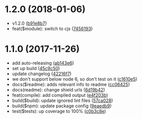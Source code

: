 <a name="1.2.0"></a>
# 1.2.0 (2018-01-06)

* v1.2.0 ([b91e8b7](https://github.com/VinSpee/alpha-string-to-rgba/commit/b91e8b7))
* feat($module): switch to cjs ([7456193](https://github.com/VinSpee/alpha-string-to-rgba/commit/7456193))



<a name="1.1.0"></a>
# 1.1.0 (2017-11-26)

* add auto-releasing ([ab143e6](https://github.com/VinSpee/alpha-string-to-rgba/commit/ab143e6))
* set up build ([45c9c50](https://github.com/VinSpee/alpha-string-to-rgba/commit/45c9c50))
* update changelog ([42216f7](https://github.com/VinSpee/alpha-string-to-rgba/commit/42216f7))
* we don't support below node 6, so don't test on it ([c1610e5](https://github.com/VinSpee/alpha-string-to-rgba/commit/c1610e5))
* docs($readme): adds relevant info to readme ([cc06425](https://github.com/VinSpee/alpha-string-to-rgba/commit/cc06425))
* docs(readme): change shield urls ([6d19b42](https://github.com/VinSpee/alpha-string-to-rgba/commit/6d19b42))
* feat(compile): add compiled output ([e4f203b](https://github.com/VinSpee/alpha-string-to-rgba/commit/e4f203b))
* build($build): update ignored lint files ([57ca028](https://github.com/VinSpee/alpha-string-to-rgba/commit/57ca028))
* build($npm): update package config ([9eaedb9](https://github.com/VinSpee/alpha-string-to-rgba/commit/9eaedb9))
* test($tests): up coverage to 100% ([c0b3c8e](https://github.com/VinSpee/alpha-string-to-rgba/commit/c0b3c8e))



